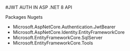 #JWT AUTH IN ASP .NET 8 API

Packages Nugets
 - Microsoft.AspNetCore.Authentication.JwtBearer 
 - Microsoft.AspNetCore.Identity.EntityFrameworkCore
 - Microsoft.EntityFrameworkCore.SqlServer
 - Microsoft.EntityFrameworkCore.Tools

 
